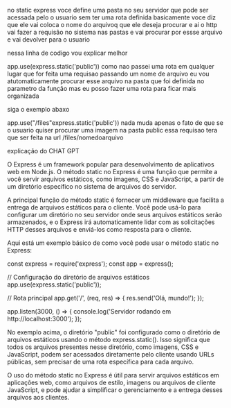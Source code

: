 no static express voce define uma pasta no seu servidor que pode ser acessada pelo o usuario sem ter uma rota definida basicamente voce diz que ele vai coloca o nome do arquivoq que ele deseja procurar e ai o http vai fazer a requisão no sistema nas pastas e vai procurar por essse arquivo e vai devolver para o usuario

nessa linha de codigo vou explicar melhor

app.use(express.static('public')) como nao passei uma rota em qualquer lugar que for feita uma requisao passando um nome de arquivo eu vou atutomaticamente procurar esse arquivo na pasta que foi definida no parametro da função  mas eu posso fazer uma rota para ficar mais organizada

siga o exemplo abaxo

app.use("/files"express.static('public')) nada muda apenas o fato de que se o usuario  quiser procurar uma imagem na pasta public essa requisao tera que ser feita na url /files/nomedoarquivo


explicação do CHAT GPT

O Express é um framework popular para desenvolvimento de aplicativos web em Node.js. O método static no Express é uma função que permite a você servir arquivos estáticos, como imagens, CSS e JavaScript, a partir de um diretório específico no sistema de arquivos do servidor.

A principal função do método static é fornecer um middleware que facilita a entrega de arquivos estáticos para o cliente. Você pode usá-lo para configurar um diretório no seu servidor onde seus arquivos estáticos serão armazenados, e o Express irá automaticamente lidar com as solicitações HTTP desses arquivos e enviá-los como resposta para o cliente.

Aqui está um exemplo básico de como você pode usar o método static no Express:

const express = require('express');
const app = express();

// Configuração do diretório de arquivos estáticos
app.use(express.static('public'));

// Rota principal
app.get('/', (req, res) => {
  res.send('Olá, mundo!');
});

app.listen(3000, () => {
  console.log('Servidor rodando em http://localhost:3000');
});


No exemplo acima, o diretório "public" foi configurado como o diretório de arquivos estáticos usando o método express.static(). Isso significa que todos os arquivos presentes nesse diretório, como imagens, CSS e JavaScript, podem ser acessados diretamente pelo cliente usando URLs públicas, sem precisar de uma rota específica para cada arquivo.

O uso do método static no Express é útil para servir arquivos estáticos em aplicações web, como arquivos de estilo, imagens ou arquivos de cliente JavaScript, e pode ajudar a simplificar o gerenciamento e a entrega desses arquivos aos clientes.